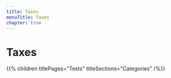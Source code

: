 ```yaml
---
title: Taxes
menuTitle: Taxes
chapter: true
---
```


# Taxes

{{% children titlePages="Tests" titleSections="Categories" /%}}
